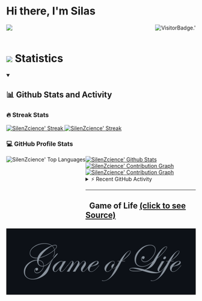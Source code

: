 # Hi there, I'm Silas

<p>
	<!-- Profile Views -->
	<img align="right" alt="VisitorBadge.'" src="https://hits.seeyoufarm.com/api/count/incr/badge.svg?url=https%3A%2F%2Fgithub.com%2FSilenZcience&count_bg=%2336BCF7&title_bg=%23555555&icon=&icon_color=%23E7E7E7&title=PROFILE+VIEWS&edge_flat=false" />
	<!-- Messages -->
	<img align="left" src="https://readme-typing-svg.herokuapp.com?lines=Hi,+I'm+Silas.;Student+at+Heinrich-Heine-University.;&center=true&width=500&height=50" /> 
</p>

<br />
<br />

<!-- Statistics Header -->
# <img src="https://media4.giphy.com/media/MIGbtLZoVjbl0bYbAd/giphy.gif?cid=ecf05e472t2h0i8d7dcjaoau9iqtchhr899hxmpxzzgc7lyw&rid=giphy.gif" width="30" /> Statistics

<details open>
<summary><h2>📊 Github Stats and Activity</h2></summary>

<h3>🔥 Streak Stats</h3>

<!-- Github Streak -->
<a href="https://github.com/SilenZcience#gh-dark-mode-only">
	<img width="49.2%" alt="SilenZcience' Streak" src="https://streak-stats.demolab.com/?user=SilenZcience&theme=radical&hide_border=true#gh-dark-mode-only" />
</a>
<a href="https://github.com/SilenZcience#gh-light-mode-only">
	<img width="49.2%" alt="SilenZcience' Streak" src="https://streak-stats.demolab.com/?user=SilenZcience&theme=vue&hide_border=true#gh-light-mode-only" />
</a>
	
<h3>💻 GitHub Profile Stats</h3>

<!-- Github Readme Stats -->
<!-- Top Languages Stats -->
<a href="https://github.com/SilenZcience#gh-dark-mode-only">
	<img alt="SilenZcience' Github Stats" src="https://github-readme-stats-sigma-red.vercel.app/api?username=SilenZcience&show_icons=true&include_all_commits=true&count_private=true&theme=radical&hide_border=true#gh-dark-mode-only" height="192px" />
</a>
<!-- <a href="https://github.com/SilenZcience#gh-light-mode-only">
	<img alt="SilenZcience' Github Stats" src="https://github-readme-stats-sigma-red.vercel.app/api?username=SilenZcience&show_icons=true&include_all_commits=true&count_private=true&theme=vue&hide_border=true#gh-light-mode-only" height="192px" />
</a> -->
<a href="https://github.com/SilenZcience#gh-dark-mode-only">
	<img align="left" alt="SilenZcience' Top Languages" src="https://github-readme-stats-sigma-red.vercel.app/api/top-langs/?username=SilenZcience&langs_count=8&theme=radical&hide_border=true&layout=compact#gh-dark-mode-only" height="192px" />
</a>
<!-- <a href="https://github.com/SilenZcience#gh-light-mode-only">
	<img align="left" alt="SilenZcience' Top Languages" src="https://github-readme-stats-sigma-red.vercel.app/api/top-langs/?username=SilenZcience&langs_count=8&theme=vue&
	hide_border=true&layout=compact#gh-light-mode-only" height="192px" />
</a> -->
<br/>

<!-- Contribution Graph -->
<a href="https://github.com/SilenZcience#gh-dark-mode-only">
	<img alt="SilenZcience' Contribution Graph" src="https://github-readme-activity-graph.cyclic.app/graph?username=SilenZcience&custom_title=Silas+Kraume's%20Contribution%20Graph&theme=merko&bg_color=141321&hide_border=true&line=d83a7d&point=f7d747#gh-dark-mode-only">
</a>
<a href="https://github.com/SilenZcience#gh-light-mode-only">
	<img alt="SilenZcience' Contribution Graph" src="https://github-readme-activity-graph.cyclic.app/graph?username=SilenZcience&custom_title=Silas+Kraume's%20Contribution%20Graph&theme=vue&bg_color=fffefe&hide_border=true&point=28394a#gh-light-mode-only">
</a>

<details>
	<summary>⚡ Recent GitHub Activity</summary>
  
<!--START_SECTION:activity-->
1. ❌ Closed PR [#2](https://github.com/XT60/Dynamic-lights-2D/pull/2) in [XT60/Dynamic-lights-2D](https://github.com/XT60/Dynamic-lights-2D)
2. 💪 Opened PR [#2](https://github.com/XT60/Dynamic-lights-2D/pull/2) in [XT60/Dynamic-lights-2D](https://github.com/XT60/Dynamic-lights-2D)
3. ❌ Reopened PR [#1](https://github.com/SilenZcience/GameOfLifeAction/pull/1) in [SilenZcience/GameOfLifeAction](https://github.com/SilenZcience/GameOfLifeAction)
4. ❌ Closed PR [#1](https://github.com/SilenZcience/GameOfLifeAction/pull/1) in [SilenZcience/GameOfLifeAction](https://github.com/SilenZcience/GameOfLifeAction)
5. 🗣 Commented on [#1](https://github.com/SilenZcience/GameOfLifeAction/issues/1) in [SilenZcience/GameOfLifeAction](https://github.com/SilenZcience/GameOfLifeAction)
<!--END_SECTION:activity-->

</details>
</details>

- - - -
##   Game of Life <a href="https://github.com/SilenZcience/GameOfLifeAction/blob/main/GameOfLife/GameOfLife.py">(click to see Source)</a>
<!-- <a href="https://github.com/SilenZcience/GameOfLifeAction/blob/main/GameOfLife/GameOfLife.py#gh-dark-mode-only">
	<img width="98.6%" alt="Game of Life" src="./GameOfLife/GameOfLifeDark.png#gh-dark-mode-only">
	<img width="98.6%" alt="Game of Life" src="./GameOfLife/IterationDark.svg#gh-dark-mode-only">
</a>
<a href="https://github.com/SilenZcience/GameOfLifeAction/blob/main/GameOfLife/GameOfLife.py#gh-light-mode-only">
	<img width="98.6%" alt="Game of Life" src="./GameOfLife/GameOfLifeBright.png#gh-light-mode-only">
	<img width="98.6%" alt="Game of Life" src="./GameOfLife/IterationBright.svg#gh-light-mode-only">
</a> -->
<!-- GameOfLife -->
<a href="https://github.com/SilenZcience/GameOfLifeAction/blob/main/GameOfLife/GameOfLife.py">
	<img alt="Game of Life" src="./GameOfLife/GameOfLife.gif">
</a> 
